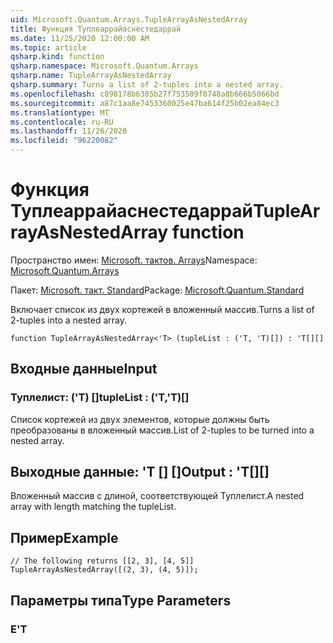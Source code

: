 ```yaml
---
uid: Microsoft.Quantum.Arrays.TupleArrayAsNestedArray
title: Функция Туплеаррайаснестедаррай
ms.date: 11/25/2020 12:00:00 AM
ms.topic: article
qsharp.kind: function
qsharp.namespace: Microsoft.Quantum.Arrays
qsharp.name: TupleArrayAsNestedArray
qsharp.summary: Turns a list of 2-tuples into a nested array.
ms.openlocfilehash: c898178b6385b27f753509f0748a8b666b5066bd
ms.sourcegitcommit: a87c1aa8e7453360025e47ba614f25b02ea84ec3
ms.translationtype: MT
ms.contentlocale: ru-RU
ms.lasthandoff: 11/26/2020
ms.locfileid: "96220082"
---
```

# <a name="tuplearrayasnestedarray-function"></a><span data-ttu-id="f7b3c-102">Функция Туплеаррайаснестедаррай</span><span class="sxs-lookup"><span data-stu-id="f7b3c-102">TupleArrayAsNestedArray function</span></span>

<span data-ttu-id="f7b3c-103">Пространство имен: [Microsoft. тактов. Arrays](xref:Microsoft.Quantum.Arrays)</span><span class="sxs-lookup"><span data-stu-id="f7b3c-103">Namespace: [Microsoft.Quantum.Arrays](xref:Microsoft.Quantum.Arrays)</span></span>

<span data-ttu-id="f7b3c-104">Пакет: [Microsoft. такт. Standard](https://nuget.org/packages/Microsoft.Quantum.Standard)</span><span class="sxs-lookup"><span data-stu-id="f7b3c-104">Package: [Microsoft.Quantum.Standard](https://nuget.org/packages/Microsoft.Quantum.Standard)</span></span>


<span data-ttu-id="f7b3c-105">Включает список из двух кортежей в вложенный массив.</span><span class="sxs-lookup"><span data-stu-id="f7b3c-105">Turns a list of 2-tuples into a nested array.</span></span>

```qsharp
function TupleArrayAsNestedArray<'T> (tupleList : ('T, 'T)[]) : 'T[][]
```


## <a name="input"></a><span data-ttu-id="f7b3c-106">Входные данные</span><span class="sxs-lookup"><span data-stu-id="f7b3c-106">Input</span></span>

### <a name="tuplelist--tt"></a><span data-ttu-id="f7b3c-107">Туплелист: ('T) []</span><span class="sxs-lookup"><span data-stu-id="f7b3c-107">tupleList : ('T,'T)[]</span></span>

<span data-ttu-id="f7b3c-108">Список кортежей из двух элементов, которые должны быть преобразованы в вложенный массив.</span><span class="sxs-lookup"><span data-stu-id="f7b3c-108">List of 2-tuples to be turned into a nested array.</span></span>



## <a name="output--t"></a><span data-ttu-id="f7b3c-109">Выходные данные: 'T [] []</span><span class="sxs-lookup"><span data-stu-id="f7b3c-109">Output : 'T[][]</span></span>

<span data-ttu-id="f7b3c-110">Вложенный массив с длиной, соответствующей Туплелист.</span><span class="sxs-lookup"><span data-stu-id="f7b3c-110">A nested array with length matching the tupleList.</span></span>

## <a name="example"></a><span data-ttu-id="f7b3c-111">Пример</span><span class="sxs-lookup"><span data-stu-id="f7b3c-111">Example</span></span>

```qsharp
// The following returns [[2, 3], [4, 5]]
TupleArrayAsNestedArray([(2, 3), (4, 5)]);
```

## <a name="type-parameters"></a><span data-ttu-id="f7b3c-112">Параметры типа</span><span class="sxs-lookup"><span data-stu-id="f7b3c-112">Type Parameters</span></span>

### <a name="t"></a><span data-ttu-id="f7b3c-113">Е</span><span class="sxs-lookup"><span data-stu-id="f7b3c-113">'T</span></span>

